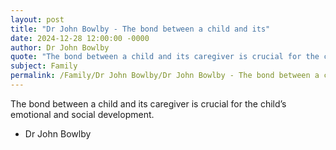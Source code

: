 ```yaml
---
layout: post
title: "Dr John Bowlby - The bond between a child and its"
date: 2024-12-28 12:00:00 -0000
author: Dr John Bowlby
quote: "The bond between a child and its caregiver is crucial for the child’s emotional and social development."
subject: Family
permalink: /Family/Dr John Bowlby/Dr John Bowlby - The bond between a child and its
---
```


The bond between a child and its caregiver is crucial for the child’s emotional and social development.

- Dr John Bowlby
